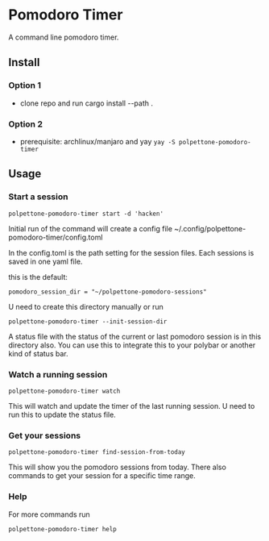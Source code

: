
# Pomodoro Timer

A command line pomodoro timer.

## Install

### Option 1
- clone repo and run cargo install --path .

### Option 2 
- prerequisite: archlinux/manjaro and yay
```yay -S polpettone-pomodoro-timer```


## Usage

### Start a session
```
polpettone-pomodoro-timer start -d 'hacken'
```
Initial run of the command will create a config file ~/.config/polpettone-pomodoro-timer/config.toml

In the config.toml is the path setting for the session files.
Each sessions is saved in one yaml file.

this is the default: 
```
pomodoro_session_dir = "~/polpettone-pomodoro-sessions"
```

U need to create this directory manually or run 
```
polpettone-pomodoro-timer --init-session-dir
```

A status file with the status of the current or last pomodoro session is in 
this directory also. 
You can use this to integrate this to your polybar or another kind of status bar.

### Watch a running session
```
polpettone-pomodoro-timer watch 
```
This will watch and update the timer of the last running session.
U need to run this to update the status file.


### Get your sessions 
```
polpettone-pomodoro-timer find-session-from-today
```
This will show you the pomodoro sessions from today.
There also commands to get your session for a specific time range.


### Help 
For more commands run 

```
polpettone-pomodoro-timer help
```
